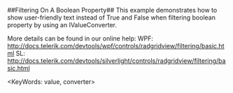 ##Filtering On A Boolean Property##
This example demonstrates how to show user-friendly text instead of True and False when filtering boolean property by using an IValueConverter.

More details can be found in our online help:
WPF: http://docs.telerik.com/devtools/wpf/controls/radgridview/filtering/basic.html
SL: http://docs.telerik.com/devtools/silverlight/controls/radgridview/filtering/basic.html

<KeyWords: value, converter>